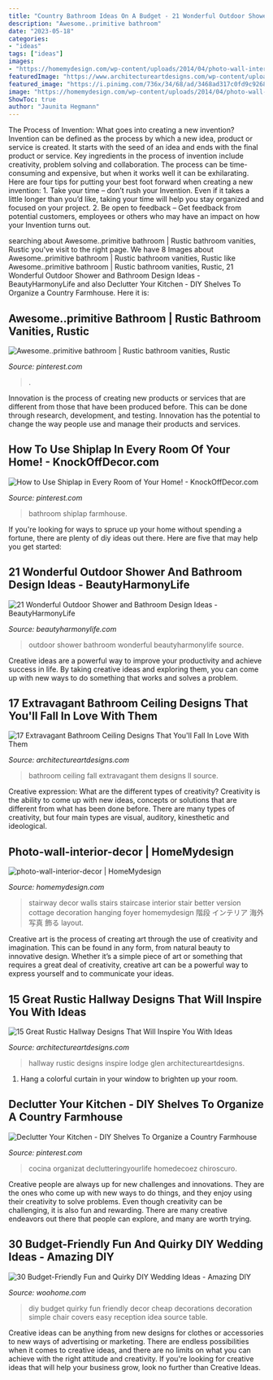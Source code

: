 ```yaml
---
title: "Country Bathroom Ideas On A Budget - 21 Wonderful Outdoor Shower And Bathroom Design Ideas"
description: "Awesome..primitive bathroom"
date: "2023-05-18"
categories:
- "ideas"
tags: ["ideas"]
images:
- "https://homemydesign.com/wp-content/uploads/2014/04/photo-wall-interior-decor.jpg"
featuredImage: "https://www.architectureartdesigns.com/wp-content/uploads/2015/06/466-630x520.jpg"
featured_image: "https://i.pinimg.com/736x/34/68/ad/3468ad317c0fd9c926887a8e624d12e3--small-rustic-bathrooms-primitive-country-bathrooms.jpg"
image: "https://homemydesign.com/wp-content/uploads/2014/04/photo-wall-interior-decor.jpg"
ShowToc: true
author: "Jaunita Hegmann"
---
```



The Process of Invention: What goes into creating a new invention?
Invention can be defined as the process by which a new idea, product or service is created. It starts with the seed of an idea and ends with the final product or service. Key ingredients in the process of invention include creativity, problem solving and collaboration. The process can be time-consuming and expensive, but when it works well it can be exhilarating. Here are four tips for putting your best foot forward when creating a new invention: 1. Take your time – don’t rush your Invention. Even if it takes a little longer than you’d like, taking your time will help you stay organized and focused on your project. 2. Be open to feedback – Get feedback from potential customers, employees or others who may have an impact on how your Invention turns out. 
	

		
searching about Awesome..primitive bathroom | Rustic bathroom vanities, Rustic you've visit to the right page. We have 8 Images about Awesome..primitive bathroom | Rustic bathroom vanities, Rustic like Awesome..primitive bathroom | Rustic bathroom vanities, Rustic, 21 Wonderful Outdoor Shower and Bathroom Design Ideas - BeautyHarmonyLife and also Declutter Your Kitchen - DIY Shelves To Organize a Country Farmhouse. Here it is:
		
    
## Awesome..primitive Bathroom | Rustic Bathroom Vanities, Rustic

<img loading=lazy src="https://i.pinimg.com/736x/34/68/ad/3468ad317c0fd9c926887a8e624d12e3--small-rustic-bathrooms-primitive-country-bathrooms.jpg" onerror="this.onerror=null;this.src='https://tse1.mm.bing.net/th?id=OIP.kjc1EtCovv2fwZVknDDZHAHaLH&amp;pid=15.1';" alt="Awesome..primitive bathroom | Rustic bathroom vanities, Rustic">

_Source: pinterest.com_

>. 

	

Innovation is the process of creating new products or services that are different from those that have been produced before. This can be done through research, development, and testing. Innovation has the potential to change the way people use and manage their products and services.

    
## How To Use Shiplap In Every Room Of Your Home! - KnockOffDecor.com

<img loading=lazy src="https://i.pinimg.com/736x/d8/a9/6b/d8a96b0c44c55a6bed4bf9036b5d90f0--gray-shiplap-shiplap-bathroom.jpg" onerror="this.onerror=null;this.src='https://tse3.mm.bing.net/th?id=OIP.HQdqmMzo_EcwTqGHvntyzgHaLH&amp;pid=15.1';" alt="How to Use Shiplap in Every Room of Your Home! - KnockOffDecor.com">

_Source: pinterest.com_

>bathroom shiplap farmhouse. 

	

If you're looking for ways to spruce up your home without spending a fortune, there are plenty of diy ideas out there. Here are five that may help you get started: 

    
## 21 Wonderful Outdoor Shower And Bathroom Design Ideas - BeautyHarmonyLife

<img loading=lazy src="https://beautyharmonylife.com/wp-content/uploads/2013/10/teak22.jpg" onerror="this.onerror=null;this.src='https://tse3.mm.bing.net/th?id=OIP.xNj8KGC6xIVslaysH0xn4AAAAA&amp;pid=15.1';" alt="21 Wonderful Outdoor Shower and Bathroom Design Ideas - BeautyHarmonyLife">

_Source: beautyharmonylife.com_

>outdoor shower bathroom wonderful beautyharmonylife source. 

	

Creative ideas are a powerful way to improve your productivity and achieve success in life. By taking creative ideas and exploring them, you can come up with new ways to do something that works and solves a problem.

    
## 17 Extravagant Bathroom Ceiling Designs That You&#039;ll Fall In Love With Them

<img loading=lazy src="https://www.architectureartdesigns.com/wp-content/uploads/2015/06/466-630x520.jpg" onerror="this.onerror=null;this.src='https://tse1.mm.bing.net/th?id=OIP.B6zpZGccgnEnApnsJ-lRvgHaGH&amp;pid=15.1';" alt="17 Extravagant Bathroom Ceiling Designs That You&#039;ll Fall In Love With Them">

_Source: architectureartdesigns.com_

>bathroom ceiling fall extravagant them designs ll source. 

	

Creative expression: What are the different types of creativity?
Creativity is the ability to come up with new ideas, concepts or solutions that are different from what has been done before. There are many types of creativity, but four main types are visual, auditory, kinesthetic and ideological.

    
## Photo-wall-interior-decor | HomeMydesign

<img loading=lazy src="https://homemydesign.com/wp-content/uploads/2014/04/photo-wall-interior-decor.jpg" onerror="this.onerror=null;this.src='https://tse1.mm.bing.net/th?id=OIP.IDmPS-BkPNbyFETX6qlfjAHaLT&amp;pid=15.1';" alt="photo-wall-interior-decor | HomeMydesign">

_Source: homemydesign.com_

>stairway decor walls stairs staircase interior stair better version cottage decoration hanging foyer homemydesign 階段 インテリア 海外 写真 飾る layout. 

	

Creative art is the process of creating art through the use of creativity and imagination. This can be found in any form, from natural beauty to innovative design. Whether it’s a simple piece of art or something that requires a great deal of creativity, creative art can be a powerful way to express yourself and to communicate your ideas.

    
## 15 Great Rustic Hallway Designs That Will Inspire You With Ideas

<img loading=lazy src="https://www.architectureartdesigns.com/wp-content/uploads/2016/09/15-Great-Rustic-Hallway-Designs-That-Will-Inspire-You-With-Ideas-10.jpg" onerror="this.onerror=null;this.src='https://tse3.mm.bing.net/th?id=OIP.CoI7o1tb3uw3d8G0lEbkCwHaKZ&amp;pid=15.1';" alt="15 Great Rustic Hallway Designs That Will Inspire You With Ideas">

_Source: architectureartdesigns.com_

>hallway rustic designs inspire lodge glen architectureartdesigns. 

	

1. Hang a colorful curtain in your window to brighten up your room.

    
## Declutter Your Kitchen - DIY Shelves To Organize A Country Farmhouse

<img loading=lazy src="https://i.pinimg.com/736x/68/77/25/687725f7a4c33adbb8399e3687e3885d.jpg" onerror="this.onerror=null;this.src='https://tse3.mm.bing.net/th?id=OIP.4Cz-Ilv0GRGz_Fl6bX7ANQHaLG&amp;pid=15.1';" alt="Declutter Your Kitchen - DIY Shelves To Organize a Country Farmhouse">

_Source: pinterest.com_

>cocina organizat declutteringyourlife homedecoez chiroscuro. 

	

Creative people are always up for new challenges and innovations. They are the ones who come up with new ways to do things, and they enjoy using their creativity to solve problems. Even though creativity can be challenging, it is also fun and rewarding. There are many creative endeavors out there that people can explore, and many are worth trying.

    
## 30 Budget-Friendly Fun And Quirky DIY Wedding Ideas - Amazing DIY

<img loading=lazy src="http://www.woohome.com/wp-content/uploads/2014/01/diy-wedding-ideas-10.jpg" onerror="this.onerror=null;this.src='https://tse1.mm.bing.net/th?id=OIP.3Beek2sbjcFI8XWQJtt-MAHaLH&amp;pid=15.1';" alt="30 Budget-Friendly Fun and Quirky DIY Wedding Ideas - Amazing DIY">

_Source: woohome.com_

>diy budget quirky fun friendly decor cheap decorations decoration simple chair covers easy reception idea source table. 

	

Creative ideas can be anything from new designs for clothes or accessories to new ways of advertising or marketing. There are endless possibilities when it comes to creative ideas, and there are no limits on what you can achieve with the right attitude and creativity. If you're looking for creative ideas that will help your business grow, look no further than Creative Ideas.

